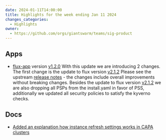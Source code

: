 ```yaml
---
date: 2024-01-11T14:00:00
title: Highlights for the week ending Jan 11 2024
changes_categories:
  - Highlights
owner:
  - https://github.com/orgs/giantswarm/teams/sig-product
---
```

## Apps
- [flux-app](https://github.com/giantswarm/flux-app) version [v1.2.0](https://github.com/giantswarm/flux-app/blob/main/CHANGELOG.md#120---2024-01-11) With this update we are introducing 2 changes. The first change is the update to flux version [v2.1.2](https://github.com/fluxcd/flux2/releases/tag/v2.1.2) Please see the upstream [release notes](https://github.com/fluxcd/flux2/releases/tag/v2.1.2) - the changes include overall improvements without breaking changes. Besides the update to flux version [v2.1.2](https://github.com/fluxcd/flux2/releases/tag/v2.1.2) we are also dropping all PSPs from the install.yaml in favor of PSS, additionally we updated all security policies to satisfy the kyverno checks. 

## Docs

- [Added an explanation how instance refresh settings works in CAPA clusters](https://github.com/giantswarm/docs/pull/2028/files?short_path=7d4e0d5#diff-7d4e0d5e1a5f3a30a151d3724fd9d1b67b136cdea86bd410028775661162cf26)

